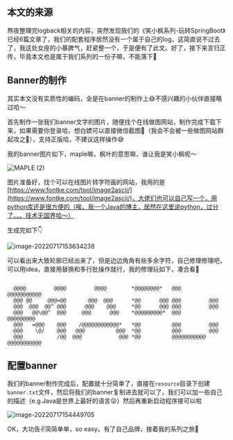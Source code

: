 ## 本文的来源

熬夜整理完logback相关的内容，突然发现我们的《笑小枫系列-玩转SpringBoot》已经6篇文章了，我们的配套程序居然没有一个属于自己的log，这简直说不过去了，我这处女座的小暴脾气，赶紧整一个，于是便有了此文。好了，接下来言归正传，毕竟本文也是属于我们系列的一份子嘛，不能落下🙈

## Banner的制作

其实本文没有实质性的编码，全是在banner的制作上😅不感兴趣的小伙伴直接略过哈～

首先制作一张我们banner文字的图片，随便找个在线做图网站，制作完成下载下来，如果需要你登录哈，想白嫖可以直接微信截图😬（我会不会被一些做图网站群起攻之🤪），支持正版哈，不建议这样操作😅

我的banner图片如下，maple嘛，枫叶的意思嘛，谁让我是笑小枫呢～

![MAPLE (2)](http://file.xiaoxiaofeng.site/blog/image/2022/07/17/20220717153231.jpg)



图片准备好，找个可以在线图片转字符画的网站，我用的是[https://www.fontke.com/tool/image2ascii/](https://www.fontke.com/tool/image2ascii/)，大佬们也可以自己写一个，用python库还是很方便的（唉，我一个Java的博主，居然在这里说python，过分了。。。技术无国界哈～）

生成完如下👇

![image-20220717153634238](http://file.xiaoxiaofeng.site/blog/image/2022/07/17/20220717153634.png)

可以看出来大致轮廓已经出来了，但是边边角角有些多余字符，自己修理修理吧，可以用idea，直接用替换和多行批操作就行，我的修理玩如下，凑合看🙈

~~~

  @@@@         @@@@         @@@@        *@@@@@@@@*   @@@         @@@@@@@@@@@
  @@@ @@     @@@=@@       @@@  @@@      *@@      @@@ @@@         @@@
  @@@  @@@  @@^ @@@      @@@    @@@     *@@      @@@ @@@         @@@
  @@@   @@\@@^  @@@     @@@      @@@    *@@@@@@@@@*  @@@         @@@@@@@@@
  @@@   =@@@    @@@    /@@@@@@@@@@@@*   *@@          @@@         @@@
  @@@    \@/    @@@   @@@          @@@  *@@          @@@         @@@
  @@@           /@@  @@@            @@@ *@@          @@@@@@@@@@@ @@@@@@@@@@@

~~~

## 配置banner

我们的banner制作完成后，配置就十分简单了，直接在`resource`目录下创建`banner.txt`文件，然后将我们的banner复制进去就可以了，我们可以加一些自己的描述（e.g.Java是世界上最好的语言😜）然后再重新启动程序接可以啦

![image-20220717154449705](http://file.xiaoxiaofeng.site/blog/image/2022/07/17/20220717154449.png)

OK，大功告✌️简简单单，so easy。有了自己品牌，接着我的系列之旅🥳

